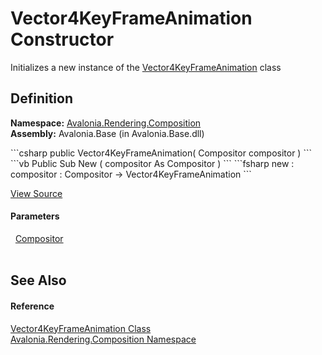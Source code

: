 # Vector4KeyFrameAnimation Constructor


Initializes a new instance of the <a href="T_Avalonia_Rendering_Composition_Vector4KeyFrameAnimation">Vector4KeyFrameAnimation</a> class



## Definition
**Namespace:** <a href="N_Avalonia_Rendering_Composition">Avalonia.Rendering.Composition</a>  
**Assembly:** Avalonia.Base (in Avalonia.Base.dll)

<Tabs groupId="api-code-preview">
<TabItem value="csharp" label="C#">
```csharp
public Vector4KeyFrameAnimation(
	Compositor compositor
)
```
</TabItem>
<TabItem value="vb" label="VB">
```vb
Public Sub New ( 
	compositor As Compositor
)
```
</TabItem>
<TabItem value="fsharp" label="F#">
```fsharp
new : 
        compositor : Compositor -> Vector4KeyFrameAnimation
```
</TabItem>
</Tabs>



<a href="https://github.com/AvaloniaUI/Avalonia/tree/master/src/Avalonia.Base/obj/GeneratedFiles/DevGenerators/Avalonia.SourceGenerator.CompositionGenerator.CompositionRoslynGenerator/CompositionAnimations.cs#L288" title="View the source code">View Source</a>



#### Parameters
<dl><dt>  <a href="T_Avalonia_Rendering_Composition_Compositor">Compositor</a></dt><dd> </dd></dl>

## See Also


#### Reference
<a href="T_Avalonia_Rendering_Composition_Vector4KeyFrameAnimation">Vector4KeyFrameAnimation Class</a>  
<a href="N_Avalonia_Rendering_Composition">Avalonia.Rendering.Composition Namespace</a>  

